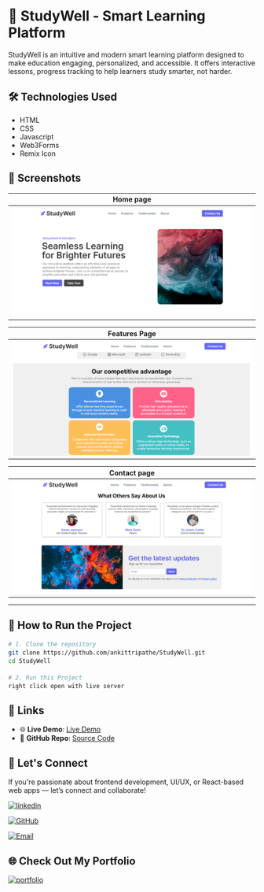 # 🚀 StudyWell - Smart Learning Platform
StudyWell is an intuitive and modern smart learning platform designed to make education engaging, personalized, and accessible. It offers interactive lessons, progress tracking to help learners study smarter, not harder.

## 🛠 Technologies Used
- HTML
- CSS
- Javascript
- Web3Forms
- Remix Icon


## 📸 Screenshots

| Home page |
|-----------|
| ![Home](./Images/homePage.PNG) |

 Features Page |
|--------------|
| ![Features](./Images/features.PNG) |

| Contact page |
|--------------|
| ![Contact](./Images/contact.PNG) |

---
## 🚀 How to Run the Project

```bash
# 1. Clone the repository
git clone https://github.com/ankittripathe/StudyWell.git
cd StudyWell

# 2. Run this Project
right click open with live server
```

## 🔗 Links
- 🌐 **Live Demo**: [Live Demo](https://studywell-webapp.netlify.app/)
- 📁 **GitHub Repo**: [Source Code](https://github.com/ankittripathe/StudyWell)

## 🤝 Let's Connect
If you're passionate about frontend development, UI/UX, or React-based web apps — let’s connect and collaborate!

[![linkedin](https://img.shields.io/badge/linkedin-0A66C2?style=for-the-badge&logo=linkedin&logoColor=white)](https://www.linkedin.com/in/ankittripathe)

[![GitHub](https://img.shields.io/badge/github-181717?style=for-the-badge&logo=github&logoColor=white)](https://github.com/ankittripathe)

[![Email](https://img.shields.io/badge/Email-ankittripathe%40gmail.com-cc4748?style=for-the-badge&logo=gmail&logoColor=white)](mailto:ankittripathe@gmail.com)


## 🌐 Check Out My Portfolio
[![portfolio](https://img.shields.io/badge/my_portfolio-000?style=for-the-badge&logo=ko-fi&logoColor=white)](https://ankittripathi.vercel.app/)
